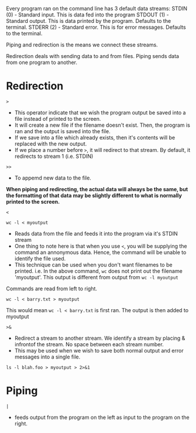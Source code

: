 Every program ran on the command line has 3 default data streams:
STDIN (0) - Standard input. This is data fed into the program
STDOUT (1) - Standard output. 
			This is data printed by the program. Defaults to the terminal.
STDERR (2) - Standard error. 
			This is for error messages. Defaults to the terminal.

Piping and redirection is the means we connect these streams.

Redirection deals with sending data to and from files.
Piping sends data from one program to another.

# Redirection

```>```
- This operator indicate that we wish the program output be saved into a file instead of printed to the screen. 
- It will create a new file if the filename doesn't exist. Then, the program is ran and the output is saved into the file.
- If we save into a file which already exists, then it's contents will be replaced with the new output.
- If we place a number before ```>```, it will redirect to that stream. By default, it redirects to stream 1 (i.e. STDIN)

```>>```
- To appemd new data to the file.

**When piping and redirecting, the actual data will always be the same, but the formatting of that data may be slightly different to what is normally printed to the screen.**

```<```
```
wc -l < myoutput
```
- Reads data from the file and feeds it into the program via it's STDIN stream
- One thing to note here is that when you use ```<```, you will be supplying the command an annonymous data. Hence, the command will be unable to identify the file used.
- This technique can be used when you don't want filenames to be printed. i.e. In the above command, ```wc``` does not print out the filename 'myoutput'. This output is different from output from ```wc -l myoutput```

Commands are read from left to right.
```
wc -l < barry.txt > myoutput
```
This would mean ```wc -l < barry.txt``` is first ran. The output is then added to myoutput

```>&```
- Redirect a stream to another stream. We identify a stream by placing & infrontof the stream. No space between each stream number.
- This may be used when we wish to save both normal output and error messages into a single file.
```
ls -l blah.foo > myoutput > 2>&1
```

# Piping

```|```
- feeds output from the program on the left as input to the program on the right.